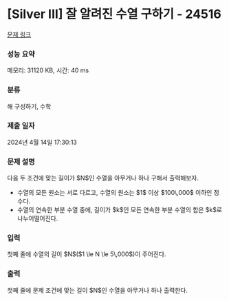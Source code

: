 # [Silver III] 잘 알려진 수열 구하기 - 24516 

[문제 링크](https://www.acmicpc.net/problem/24516) 

### 성능 요약

메모리: 31120 KB, 시간: 40 ms

### 분류

해 구성하기, 수학

### 제출 일자

2024년 4월 14일 17:30:13

### 문제 설명

<p>다음 두 조건에 맞는 길이가 $N$인 수열을 아무거나 하나 구해서 출력해보자. </p>

<ul>
	<li>수열의 모든 원소는 서로 다르고, 수열의 원소는 $1$ 이상 $100\,000$ 이하인 정수다.</li>
	<li>수열의 연속한 부분 수열 중에, 길이가 $k$인 모든 연속한 부분 수열의 합은 $k$로 나누어떨어진다. </li>
</ul>

### 입력 

 <p>첫째 줄에 수열의 길이 $N$($1 \le N \le 5\,000$)이 주어진다.</p>

### 출력 

 <p>첫째 줄에 문제 조건에 맞는 길이 $N$인 수열을 아무거나 하나 출력한다.</p>

